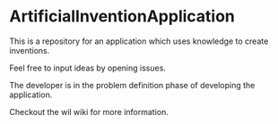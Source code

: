 # ArtificialInventionApplication

This is a repository for an application which uses knowledge to create inventions.

Feel free to input ideas by opening issues.

The developer is in the problem definition phase of developing the application.

Checkout the wil wiki for more information.
